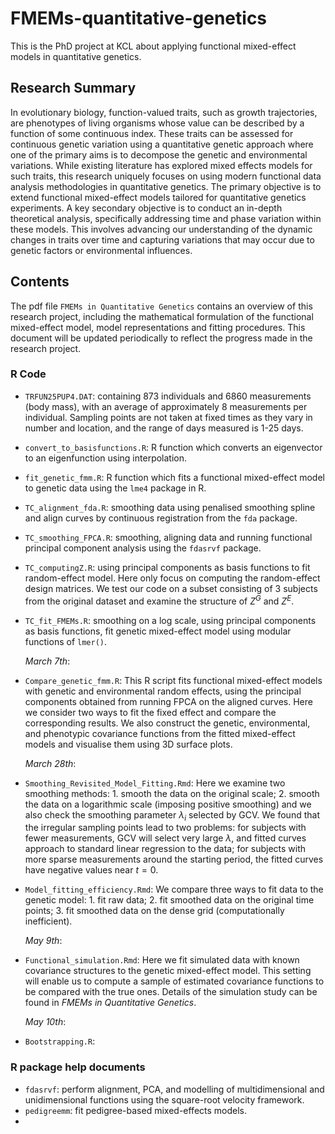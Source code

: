 # FMEMs-quantitative-genetics
This is the PhD project at KCL about applying functional mixed-effect models in quantitative genetics.
## Research Summary
In evolutionary biology, function-valued traits, such as growth trajectories, are phenotypes of living organisms whose value can be described by a function of some continuous index. These traits can be assessed for continuous genetic variation using a quantitative genetic approach where one of the primary aims is to decompose the genetic and environmental variations. While existing literature has explored mixed effects models for such traits, this research uniquely focuses on using modern functional data analysis methodologies in quantitative genetics. The primary objective is to extend functional mixed-effect models tailored for quantitative genetics experiments. A key secondary objective is to conduct an in-depth theoretical analysis, specifically addressing time and phase variation within these models. This involves advancing our understanding of the dynamic changes in traits over time and capturing variations that may occur due to genetic factors or environmental influences.
## Contents
The pdf file `FMEMs in Quantitative Genetics` contains an overview of this research project, including the mathematical formulation of the functional mixed-effect model,  model representations and fitting procedures. This document will be updated periodically to reflect the progress made in the research project.
### R Code
- `TRFUN25PUP4.DAT`: containing 873 individuals and 6860 measurements (body mass), with an average of approximately 8 measurements per individual. Sampling points are not taken at fixed times as they vary in number and location, and the range of days measured is 1-25 days.
- `convert_to_basisfunctions.R`: R function which converts an eigenvector to an eigenfunction using interpolation.
- `fit_genetic_fmm.R`: R function which fits a functional mixed-effect model to genetic data using the `lme4` package in R. 
- `TC_alignment_fda.R`: smoothing data using penalised smoothing spline and align curves by continuous registration from the `fda` package.
- `TC_smoothing_FPCA.R`: smoothing, aligning data and running functional principal component analysis using the `fdasrvf` package.
- `TC_computingZ.R`: using principal components as basis functions to fit random-effect model. Here only focus on computing the random-effect design matrices. We test our code on a subset consisting of 3 subjects from the original dataset and examine the structure of $Z^G$ and $Z^E$.
- `TC_fit_FMEMs.R`: smoothing on a log scale, using principal components as basis functions, fit genetic mixed-effect model using modular functions of `lmer()`.

  *March 7th*:
- `Compare_genetic_fmm.R`: This R script fits functional mixed-effect models with genetic and environmental random effects, using the principal components obtained from running FPCA on the aligned curves. Here we consider two ways to fit the fixed effect and compare the corresponding results. We also construct the genetic, environmental, and phenotypic covariance functions from the fitted mixed-effect models and visualise them using 3D surface plots.

  *March 28th*:
- `Smoothing_Revisited_Model_Fitting.Rmd`: Here we examine two smoothing methods: 1. smooth the data on the original scale; 2. smooth the data on a logarithmic scale (imposing positive smoothing) and we also check the smoothing parameter $\lambda_i$ selected by GCV. We found that the irregular sampling points lead to two problems: for subjects with fewer measurements, GCV will select very large $\lambda$, and fitted curves approach to standard linear regression to the data; for subjects with more sparse measurements around the starting period, the fitted curves have negative values near $t=0$.
- `Model_fitting_efficiency.Rmd`: We compare three ways to fit data to the genetic model: 1. fit raw data; 2. fit smoothed data on the original time points; 3. fit smoothed data on the dense grid (computationally inefficient).

  *May 9th*:
- `Functional_simulation.Rmd`: Here we fit simulated data with known covariance structures to the genetic mixed-effect model. This setting will enable us to compute a sample of estimated covariance functions to be compared with the true ones. Details of the simulation study can be found in *FMEMs in Quantitative Genetics*.

   *May 10th*:
- `Bootstrapping.R`:
### R package help documents
- `fdasrvf`: perform alignment, PCA, and modelling of multidimensional and unidimensional functions using the square-root velocity framework.
- `pedigreemm`: fit pedigree-based mixed-effects models.
- 
